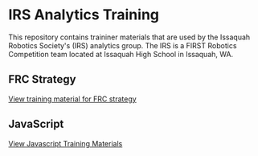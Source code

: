 # IRS Analytics Training
This repository contains traininer materials that are used by the Issaquah
Robotics Society's (IRS) analytics group. The IRS is a FIRST Robotics
Competition team located at Issaquah High School in Issaquah, WA.

## FRC Strategy

[View training material for FRC strategy](projects\strategy\game-presentation\readme.md)

## JavaScript

[View Javascript Training Materials](projects\javascript\README.md)
